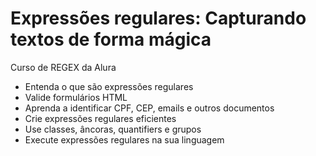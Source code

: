 # Expressões regulares: Capturando textos de forma mágica
Curso de REGEX da Alura

* Entenda o que são expressões regulares
* Valide formulários HTML
* Aprenda a identificar CPF, CEP, emails e outros documentos
* Crie expressões regulares eficientes
* Use classes, âncoras, quantifiers e grupos
* Execute expressões regulares na sua linguagem
